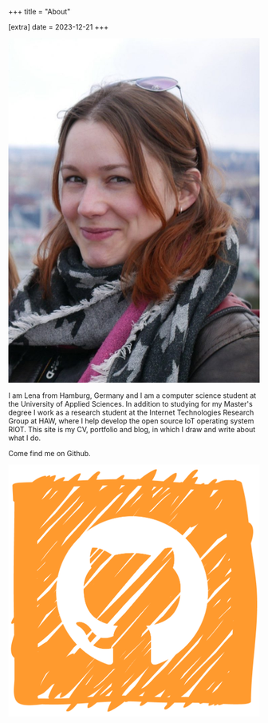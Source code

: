 +++
title = "About"

[extra]
date = 2023-12-21
+++

![author portrait](/img/portrait.jpg#portrait)

I am Lena from Hamburg, Germany and I am a computer science student at the University of Applied Sciences.
In addition to studying for my Master's degree I work as a research student at the Internet Technologies Research Group at HAW, where I help develop the open source IoT operating system RIOT.
This site is my CV, portfolio and blog, in which I draw and write about what I do.

Come find me on Github.

<a href='https://github.com/Einhornhool'>
    <img class="sm-icon" src='/img/skribbeltech-github.png' alt="Github Logo">
</a>

